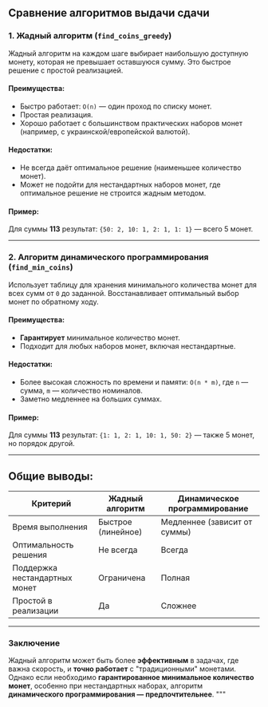 ## Сравнение алгоритмов выдачи сдачи

### 1. Жадный алгоритм (`find_coins_greedy`)
Жадный алгоритм на каждом шаге выбирает наибольшую доступную монету, которая не превышает оставшуюся сумму. Это быстрое решение с простой реализацией.

#### Преимущества:
- Быстро работает: `O(n)` — один проход по списку монет.
- Простая реализация.
- Хорошо работает с большинством практических наборов монет (например, с украинской/европейской валютой).

#### Недостатки:
- Не всегда даёт оптимальное решение (наименьшее количество монет).
- Может не подойти для нестандартных наборов монет, где оптимальное решение не строится жадным методом.

#### Пример:
Для суммы **113** результат: `{50: 2, 10: 1, 2: 1, 1: 1}` — всего 5 монет.

---

### 2. Алгоритм динамического программирования (`find_min_coins`)
Использует таблицу для хранения минимального количества монет для всех сумм от `0` до заданной. Восстанавливает оптимальный выбор монет по обратному ходу.

#### Преимущества:
- **Гарантирует** минимальное количество монет.
- Подходит для любых наборов монет, включая нестандартные.

#### Недостатки:
- Более высокая сложность по времени и памяти: `O(n * m)`, где `n` — сумма, `m` — количество номиналов.
- Заметно медленнее на больших суммах.

#### Пример:
Для суммы **113** результат: `{1: 1, 2: 1, 10: 1, 50: 2}` — также 5 монет, но порядок другой.

---

## Общие выводы:

| Критерий                 | Жадный алгоритм        | Динамическое программирование       |
|--------------------------|------------------------|-------------------------------------|
| Время выполнения         | Быстрое (линейное)     | Медленнее (зависит от суммы)        |
| Оптимальность решения    | Не всегда              | Всегда                              |
| Поддержка нестандартных монет | Ограничена         | Полная                              |
| Простой в реализации     | Да                     | Сложнее                             |

---

### Заключение

Жадный алгоритм может быть более **эффективным** в задачах, где важна скорость, и **точно работает** с "традиционными" монетами. Однако если необходимо **гарантированное минимальное количество монет**, особенно при нестандартных наборах, алгоритм **динамического программирования — предпочтительнее**.
"""